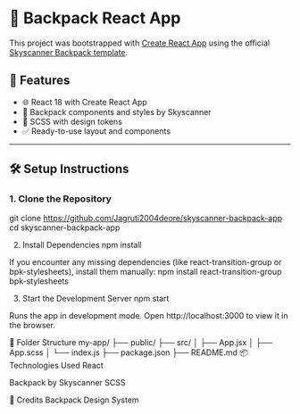 # 🧳 Backpack React App

This project was bootstrapped with [Create React App](https://github.com/facebook/create-react-app) using the official [Skyscanner Backpack template](https://github.com/Skyscanner/cra-template-backpack).

## 🚀 Features

- 🌐 React 18 with Create React App
- 🎒 Backpack components and styles by Skyscanner
- 💅 SCSS with design tokens
- ✅ Ready-to-use layout and components

---

## 🛠️ Setup Instructions

### 1. Clone the Repository

git clone https://github.com/Jagruti2004deore/skyscanner-backpack-app
cd skyscanner-backpack-app

2. Install Dependencies
npm install

If you encounter any missing dependencies (like react-transition-group or bpk-stylesheets), install them manually:
npm install react-transition-group bpk-stylesheets

3. Start the Development Server
npm start

Runs the app in development mode.
Open http://localhost:3000 to view it in the browser.

📁 Folder Structure
my-app/
├── public/
├── src/
│   ├── App.jsx
│   ├── App.scss
│   └── index.js
├── package.json
├── README.md
📦 Technologies Used
React

Backpack by Skyscanner
SCSS

🙌 Credits
Backpack Design System

